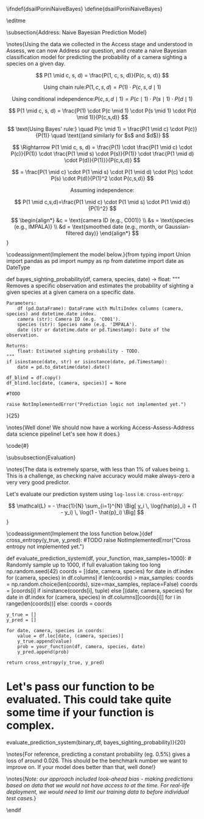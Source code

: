 \ifndef{dsailPoriniNaiveBayes}
\define{dsailPoriniNaiveBayes}

\editme

\subsection{Address: Naive Bayesian Prediction Model}


\notes{Using the data we collected in the Access stage and understood in Assess, we can now Address our question, and create a naive Bayesian classification model for predicting the probability of a camera sighting a species on a given day.

$$
P(1 \mid c, s, d) = \frac{P(1, c, s, d)}{P(c, s, d)}
$$

$$
\text{Using chain rule:} P(1, c, s, d) = P(1) \cdot P(c, s, d \mid 1)
$$

$$
\text{Using conditional independence:} P(c, s, d \mid 1) = P(c \mid 1) \cdot P(s \mid 1) \cdot P(d \mid 1)
$$


$$
P(1 \mid c, s, d) = \frac{P(1) \cdot P(c \mid 1) \cdot P(s \mid 1) \cdot P(d \mid 1)}{P(c,s,d)}
$$

$$
\text{Using Bayes' rule:} \quad  P(c \mid 1) = \frac{P(1 \mid c) \cdot P(c)}{P(1)} \quad \text{(and similarly for $s$ and $d$)}
$$

$$
\Rightarrow P(1 \mid c, s, d) = \frac{P(1) \cdot \frac{P(1 \mid c) \cdot P(c)}{P(1)} \cdot \frac{P(1 \mid s) \cdot P(s)}{P(1)} \cdot \frac{P(1 \mid d) \cdot P(d)}{P(1)}}{P(c,s,d)}
$$

$$
= \frac{P(1 \mid c) \cdot P(1 \mid s) \cdot P(1 \mid d) \cdot P(c) \cdot P(s) \cdot P(d)}{P(1)^2 \cdot P(c,s,d)}
$$

$$
\text{Assuming independence:}
$$

$$
P(1 \mid c,s,d)=\frac{P(1 \mid c) \cdot P(1 \mid s) \cdot P(1 \mid d)}{P(1)^2}
$$

$$
\begin{align*}
&c = \text{camera ID (e.g., C001)} \\
&s = \text{species (e.g., IMPALA)} \\
&d = \text{smoothed date (e.g., month, or Gaussian-filtered day)}
\end{align*}
$$}

\codeassignment{Implement the model below.}{from typing import Union
import pandas as pd
import numpy as np
from datetime import date as DateType

def bayes_sighting_probability(df, camera, species, date) -> float:
    """
    Removes a specific observation and estimates the probability of sighting
    a given species at a given camera on a specific date.

    Parameters:
        df (pd.DataFrame): DataFrame with MultiIndex columns (camera, species) and datetime.date index.
        camera (str): Camera ID (e.g. 'C001').
        species (str): Species name (e.g. 'IMPALA').
        date (str or datetime.date or pd.Timestamp): Date of the observation.

    Returns:
        float: Estimated sighting probability - TODO.
    """
    if isinstance(date, str) or isinstance(date, pd.Timestamp):
        date = pd.to_datetime(date).date()

    df_blind = df.copy()
    df_blind.loc[date, (camera, species)] = None

    #TODO

    raise NotImplementedError("Prediction logic not implemented yet.")
}{25}

\notes{Well done! We should now have a working Access-Assess-Address data science pipeline! Let's see how it does.}

\code{#}

\subsubsection{Evaluation}

\notes{The data is extremely sparse, with less than 1% of values being `1`. This is a challenge, as checking naive accuracy would make always-zero a very very good predictor.

Let's evaluate our prediction system using `log-loss` i.e. `cross-entropy`:

$$
\mathcal{L} = - \frac{1}{N} \sum_{i=1}^{N}
\Big[
    y_i \, \log(\hat{p}_i) + (1 - y_i) \, \log(1 - \hat{p}_i)
\Big]
$$}

\codeassignment{Implement the loss function below.}{def cross_entropy(y_true, y_pred):
    #TODO
    raise NotImplementedError("Cross entropy not implemented yet.")

def evaluate_prediction_system(df, your_function, max_samples=1000):
    # Randomly sample up to 1000, if full evaluation taking too long
    np.random.seed(42)
    coords = [(date, camera, species) for date in df.index for (camera, species) in df.columns]
    if len(coords) > max_samples:
        coords = np.random.choice(len(coords), size=max_samples, replace=False)
        coords = [coords[i] if isinstance(coords[i], tuple) else
                  [(date, camera, species) for date in df.index for (camera, species) in df.columns][coords[i]]
                  for i in range(len(coords))]
    else:
        coords = coords

    y_true = []
    y_pred = []

    for date, camera, species in coords:
        value = df.loc[date, (camera, species)]
        y_true.append(value)
        prob = your_function(df, camera, species, date)
        y_pred.append(prob)

    return cross_entropy(y_true, y_pred)

# Let's pass our function to be evaluated. This could take quite some time if your function is complex.
evaluate_prediction_system(binary_df, bayes_sighting_probability)}{20}


\notes{For reference, predicting a constant probability (eg. 0.5%) gives a loss of around 0.026. This should be the benchmark number we want to improve on. If your model does better than that, well done!}

\notes{*Note: our approach included look-ahead bias - making predictions based on data that we would not have access to at the time. For real-life deployment, we would need to limit our training data to before individual test cases.*}

\endif


